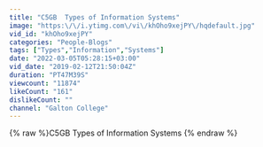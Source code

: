 ```yaml
---
title: "C5GB  Types of Information Systems"
image: "https:\/\/i.ytimg.com\/vi\/khOho9xejPY\/hqdefault.jpg"
vid_id: "khOho9xejPY"
categories: "People-Blogs"
tags: ["Types","Information","Systems"]
date: "2022-03-05T05:28:15+03:00"
vid_date: "2019-02-12T21:50:04Z"
duration: "PT47M39S"
viewcount: "11874"
likeCount: "161"
dislikeCount: ""
channel: "Galton College"
---
```

{% raw %}C5GB  Types of Information Systems {% endraw %}
